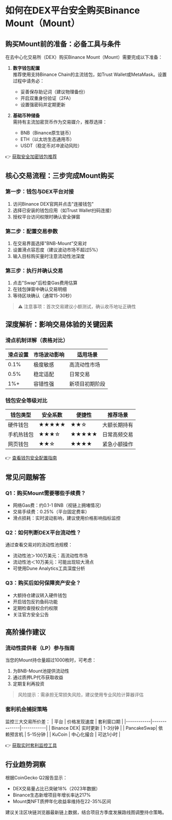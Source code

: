 # 如何在DEX平台安全购买Binance Mount（Mount）

## 购买Mount前的准备：必备工具与条件

在去中心化交易所（DEX）购买Binance Mount（Mount）需要完成以下准备：

1. **数字钱包配置**  
   推荐使用支持Binance Chain的主流钱包，如Trust Wallet或MetaMask。设置过程中请务必：
   - 妥善保存助记词（建议物理备份）
   - 开启双重身份验证（2FA）
   - 设置强密码并定期更新

2. **基础币种储备**  
   需持有主流加密货币作为交易媒介，推荐选择：
   - BNB（Binance原生链币）
   - ETH（以太坊生态通用币）
   - USDT（稳定币对冲波动风险）

👉 [获取安全加密钱包推荐](https://bit.ly/okx_welcome)

## 核心交易流程：三步完成Mount购买

### 第一步：钱包与DEX平台对接
1. 访问Binance DEX官网并点击"连接钱包"
2. 选择已安装的钱包应用（如Trust Wallet扫码连接）
3. 授权平台访问权限时确认安全弹窗

### 第二步：配置交易参数
1. 在交易界面选择"BNB-Mount"交易对
2. 设置滑点容忍度（建议波动市场不超过5%）
3. 输入目标购买量时注意流动性池深度

### 第三步：执行并确认交易
1. 点击"Swap"后检查Gas费用估算
2. 在钱包弹窗中确认交易明细
3. 等待区块确认（通常15-30秒）

> ⚠️ 注意事项：首次交易建议小额测试，确认收币地址正确性

## 深度解析：影响交易体验的关键因素

### 滑点机制详解（表格对比）

| 滑点设置 | 市场波动影响 | 适用场景          |
|----------|--------------|-------------------|
| 0.1%     | 极度敏感      | 高流动性市场      |
| 0.5%     | 稳定适配      | 日常交易          |
| 1%+      | 容错性强      | 新项目初期阶段    |

### 钱包安全等级对比

| 钱包类型   | 安全系数 | 便捷性 | 推荐场景         |
|------------|----------|--------|------------------|
| 硬件钱包   | ★★★★★    | ★★☆    | 大额长期持有     |
| 手机热钱包 | ★★★☆     | ★★★★★  | 日常高频交易     |
| 网页钱包   | ★★☆      | ★★★★   | 紧急小额操作     |

👉 [查看钱包安全配置指南](https://bit.ly/okx_welcome)

## 常见问题解答

### Q1：购买Mount需要哪些手续费？
- 网络Gas费：约0.1-1 BNB（视链上拥堵情况）
- 交易手续费：0.25%（平台固定费率）
- 滑点损耗：实时波动影响，建议使用价格影响指标监控

### Q2：如何判断DEX平台流动性？
通过查看交易对的流动性池规模：
- 流动性池＞100万美元：高流动性市场
- 流动性池＜10万美元：可能出现较大滑点
- 可使用Dune Analytics工具深度分析

### Q3：购买后如何保障资产安全？
- 大额持仓建议转入硬件钱包
- 开启钱包反钓鱼码功能
- 定期检查授权合约权限
- 关注官方安全公告

## 高阶操作建议

### 流动性提供者（LP）参与指南
当您的Mount持仓量超过1000枚时，可考虑：
1. 为BNB-Mount池提供流动性
2. 通过质押LP代币获取收益
3. 定期复利再投资
> 风险提示：需承担无常损失风险，建议使用专业风险计算器评估

### 套利机会捕捉策略
监控三大交易所价差：
| 平台       | 价格发现速度 | 套利窗口期 |
|------------|--------------|------------|
| Binance DEX| 实时更新     | 1-3分钟    |
| PancakeSwap| 依赖预言机   | 5-15分钟   |
| KuCoin     | 中心化撮合   | 可达1小时  |

👉 [获取实时套利监控工具](https://bit.ly/okx_welcome)

## 行业趋势洞察

根据CoinGecko Q2报告显示：
- DEX交易量占比已突破18%（2023年数据）
- Binance生态新增项目年增长率达217%
- Mount类NFT质押年化收益率维持在22-35%区间

建议关注区块链浏览器最新链上数据，结合项目方季度发展路线图调整持仓策略。